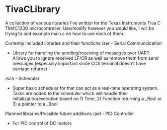 # TivaCLibrary

A collection of various libraries I've written for the Texas Instruments Tiva C TM4C123G microcontroller. Use/modify however you would like, I will be trying to add example main.c on how to use each of them.

Currently included libraries and their functions
/ser - Serial Communcication
- Library for handling the sending/receiving of messages over UART. Allows you to ignore received LF/CR as well as remove them from send messages (especially important since CCS terminal doesn't have carriage returns)

/sch - Scheduler
- Super basic scheduler for that can act as a real-time operating system. Tasks are added to the scheduler which will handle their initialization/execution based on 1) Time, 2) Function returning a _Bool or 3) a pointer to a _Bool


Planned libraries/Possible future additions
/pid - PID Controller
- For PID control of DC motors
